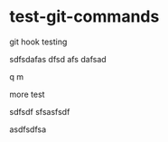 # test-git-commands
git hook testing


sdfsdafas
dfsd
afs
dafsad

q
m



more test




sdfsdf
sfsasfsdf



asdfsdfsa
